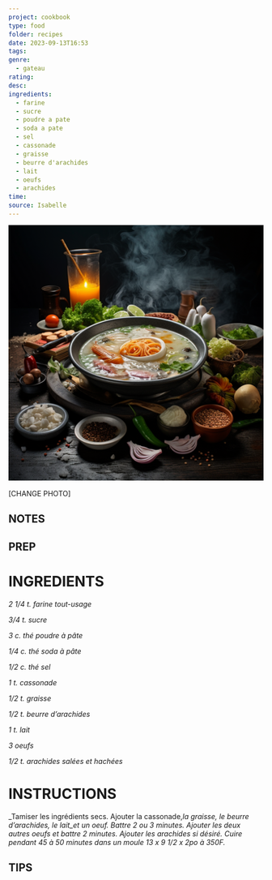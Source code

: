 ```yaml
---
project: cookbook
type: food
folder: recipes
date: 2023-09-13T16:53
tags: 
genre:
  - gateau
rating: 
desc: 
ingredients:
  - farine
  - sucre
  - poudre a pate
  - soda a pate
  - sel
  - cassonade
  - graisse
  - beurre d'arachides
  - lait
  - oeufs
  - arachides
time: 
source: Isabelle
---
```


![IMAGE](_default.png)


[CHANGE PHOTO]


## NOTES




## PREP


# INGREDIENTS

_2 1/4 t. farine tout-usage_

_3/4 t. sucre_

_3 c. thé poudre à pâte_

_1/4 c. thé soda à pâte_

_1/2 c. thé sel_

_1 t. cassonade_

_1/2 t. graisse_

_1/2 t. beurre d’arachides_

_1 t. lait_

_3 oeufs_

_1/2 t. arachides salées et hachées_




# INSTRUCTIONS

_Tamiser les ingrédients secs. Ajouter la cassonade,_la graisse, le beurre d’arachides, le lait_et un oeuf. Battre 2 ou 3 minutes. Ajouter les_
_deux autres oeufs et battre 2 minutes. Ajouter_
_les arachides si désiré. Cuire pendant 45 à 50_
_minutes dans un moule 13 x 9 1/2 x 2po à_
_350F._



## TIPS



